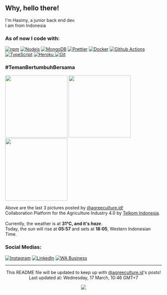 <h2>Why, hello there!</h2>


<p>I'm Hasimy, a junior back end dev. </br> I am from Indonesia  <img src="https://www.flaticon.com/svg/static/icons/svg/3013/3013975.svg" width="13"/></p>
<h3>As of now I code with:</h3>
<p>
  <a href="https://www.npmjs.com"><img alt="npm" src="https://img.shields.io/badge/-NPM-CB3837?style=flat-square&logo=npm&logoColor=white" /></a>
  <a href="https://www.nodejs.org"><img alt="Nodejs" src="https://img.shields.io/badge/-Nodejs-43853d?style=flat-square&logo=Node.js&logoColor=white" /></a>
  <a href="https://www.mongodb.com"><img alt="MongoDB" src="https://img.shields.io/badge/-MongoDB-13aa52?style=flat-square&logo=mongodb&logoColor=white" /></a>
  <a href="https://www.prettier.io"><img alt="Prettier" src="https://img.shields.io/badge/-Prettier-F7B93E?style=flat-square&logo=prettier&logoColor=white" /></a>
  <a href="https://www.docker.com"><img alt="Docker" src="https://img.shields.io/badge/-Docker-46a2f1?style=flat-square&logo=docker&logoColor=white" /></a>
  <a href="https://www.github.com/features/actions"><img alt="Github Actions" src="https://img.shields.io/badge/-Github_Actions-2088FF?style=flat-square&logo=github-actions&logoColor=white" /></a>
  <a href="https://www.typescriptlang.org"><img alt="TypeScript" src="https://img.shields.io/badge/-TypeScript-007ACC?style=flat-square&logo=typescript&logoColor=white" /></a>
  <a href="https://www.heroku.com"><img alt="Heroku" src="https://img.shields.io/badge/-Heroku-430098?style=flat-square&logo=heroku&logoColor=white" />
  <a href="https://www.git-scm.com"><img alt="Git" src="https://img.shields.io/badge/-Git-F05032?style=flat-square&logo=git&logoColor=white" /></a>
</p>
<h3>#TemanBertumbuhBersama <img src="https://www.flaticon.com/svg/static/icons/svg/843/843298.svg" width="13"/></h3>
<p><img width="200" src="https:&#x2F;&#x2F;instagram.fiev22-1.fna.fbcdn.net&#x2F;v&#x2F;t51.2885-15&#x2F;sh0.08&#x2F;e35&#x2F;s640x640&#x2F;160651448_3768942376529719_4533423860166245473_n.jpg?tp&#x3D;1&amp;_nc_ht&#x3D;instagram.fiev22-1.fna.fbcdn.net&amp;_nc_cat&#x3D;107&amp;_nc_ohc&#x3D;ytTJ1n6lycUAX-vQCra&amp;oh&#x3D;712aafb24cc156e7a1b6afc51855e543&amp;oe&#x3D;6079D502" /> <img width="200" src="https:&#x2F;&#x2F;instagram.fiev22-1.fna.fbcdn.net&#x2F;v&#x2F;t51.2885-15&#x2F;sh0.08&#x2F;e35&#x2F;s640x640&#x2F;159646142_914239919335914_4034048800745722895_n.jpg?tp&#x3D;1&amp;_nc_ht&#x3D;instagram.fiev22-1.fna.fbcdn.net&amp;_nc_cat&#x3D;106&amp;_nc_ohc&#x3D;b_W16C5xTZoAX_0u9Se&amp;oh&#x3D;954aa31acc755415cc45a74146b27c92&amp;oe&#x3D;607CCB16" /> <img width="200" src="https:&#x2F;&#x2F;instagram.fiev22-1.fna.fbcdn.net&#x2F;v&#x2F;t51.2885-15&#x2F;sh0.08&#x2F;e35&#x2F;s640x640&#x2F;159526952_249396946863975_5965790404057602542_n.jpg?tp&#x3D;1&amp;_nc_ht&#x3D;instagram.fiev22-1.fna.fbcdn.net&amp;_nc_cat&#x3D;103&amp;_nc_ohc&#x3D;GMz2u7dAyJEAX_4XvsK&amp;oh&#x3D;d59e6a2ffb7977274d9d96c13b8afdc4&amp;oe&#x3D;607BB0BE" /></p>
<p>Above are the last 3 pictures posted by <a href="https://www.instagram.com/agreeculture.id/" target="_blank">@agreeculture.id!</a><br/>Collaboration Platform for the Agriculture Industry 4.0 by <a href="https://telkom.co.id/sites/about-telkom/en_US/page/profile-and-brief-history" target="_blank">Telkom Indonesia</a></a>.<br/><br/>Currently, the weather is at <b> 31°C, and it's <i>haze</i></b>.</br>Today, the sun will rise at <b>05:57</b> and sets at <b>18:05</b>, Western Indonesian Time.</p>
<h3>Social Medias:</h3>
<p><a href="https://instagram.com/as.hasimy" target="_blank"><img alt="Instagram" src="https://img.shields.io/badge/Instagram-%2312100E.svg?&style=for-the-badge&logo=Instagram&logoColor=white" /></a> <a href="https://www.linkedin.com/in/hasimy-as/" target="_blank"><img alt="LinkedIn" src="https://img.shields.io/badge/linkedin-%230077B5.svg?&style=for-the-badge&logo=linkedin&logoColor=white" /></a> <a href="https://wa.me/6285156098182" target="_blank"><img alt="WA Business" src="https://img.shields.io/badge/WA Business-%2312100E.svg?&style=for-the-badge&logo=Whatsapp&logoColor=white" /></a>
</p>

------------
<p align="center">This README file will be updated to keep up with <a href="https://www.instagram.com/agreeculture.id/" target="_blank">@agreeculture.id</a>'s posts!</br>Last updated at: Wednesday, 17 March, 10:46 GMT+7<br /></p>
<p align="center"><img src="https://github.com/hasimy-as/hasimy-as/workflows/README%20build/badge.svg" /></p>
